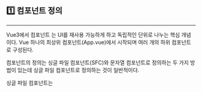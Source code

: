   
## 1️⃣  컴포넌트 정의  
---  
Vue3에서 컴포넌트 는 UI를 재사용 가능하게 하고 독립적인 단위로 나누는 핵심 개념이다. Vue 하나의 최상위 컴포넌트(App.vue)에서 시작되며 여러 개의 하위 컴포넌트로 구성된다.  
  
컴포넌트의 정의는 싱글 파일 컴포넌트(SFC)와 문자열 컴포넌트로 정의하는 두 가지 방법이 있는데 싱글 파일 컴포넌트로 정의하는 것이 일반적이다.  
  
싱글 파일 컴포넌트는 <template> , <script>, <style> 이러한 코드를 갖는 .vue 파일 확장자를 갖는 파일을 의미한다.  
  
  
  
## 2️⃣ 컴포넌트 등록 및 사용  
---  
Vue에서는 컴포넌트를 전역 또는 지역으로 등록해서 사용할 수 있다.  
### 📌 전역  
전역으로 등록된 컴포넌트는 Vue 앱 전체에서 자유롭게 사용이 가능하다.   
```javascript  
// main.js

import { createApp } from 'vue';
import App from './App.vue';
import MyComponent from './MyComponent.vue';

const app = createApp(App);
app.component('MyComponent', MyComponent);
app.mount('#app');  
```  
  
전역적으로 컴포넌트를 등록하게 될 경우, 해당 컴포넌트를 사용하지 않더라도 최종적으로 빌드에 해당 컴포넌트가 추가되게 된다. 이는 사용자가 다운로드 하는 자바스크립트의 파일을 불필요하게 증가 시키게된다. 그리고 소스코드를 볼 때 컴포넌트간의 종속 관계를 파악할 수 어렵다는 특징도 있다.  
### 📌 지역  
```html  
<!-- App.vue -->

<script setup>
import MyComponent from './MyComponent.vue';
</script>

<template>
  <MyComponent />
</template>
  
```  
지역적으로 등록 할 때는 import 를 통해서 해당 파일에서만 사용할 수 있도록 등록 할 수 있다.  
